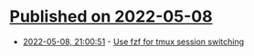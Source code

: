 # [Published on 2022-05-08](index.md)

* [2022-05-08, 21:00:51](https://news.ycombinator.com/item?id=31308099) - [Use fzf for tmux session switching](https://waylonwalker.com/tmux-fzf-session-jump/)

